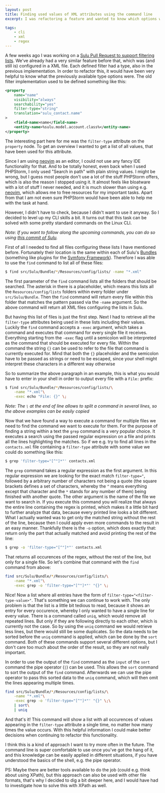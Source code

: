 ```yaml
---
layout: post
title: Finding used values of XML attributes using the command line
excerpt: I was refactoring a feature and wanted to know which options were used for a certain attribute in a XML file. I decided to level up my CLI skills for that.

tags:
    - cli
    - xml
    - regex
---
```


A few weeks ago I was working on a
[Sulu Pull Request to support filtering lists](https://github.com/sulu/sulu/pull/5035). We've already had a very
similar feature before that, which was (and still is) configured in a XML file. Each defined filter had a type, also in
the previous implementation. In order to refactor this, it would have been very helpful to know what the previously
available type options were. The old filter implementation used to be defined something like this:

```xml
<property
    name="name"
    visibility="always"
    searchability="yes"
    filter-type="string"
    translation="sulu_contact.name"
>
    <field-name>name</field-name>
    <entity-name>%sulu.model.account.class%</entity-name>
</property>
```

The interesting part here for me was the `filter-type` attribute on the `property` node. To get an overview I wanted to
get a list of all values, that have been used for this attribute.

Since I am using [neovim](https://neovim.io/) as an editor, I could not use any fancy IDE functionality for that. And
to be totally honest, even back when I used PHPStorm, I only used "Search in path" with plain string values. I might be
wrong, but I guess most people don't use a lot of the stuff PHPStorm offers, which is also the reason I stopped using
it. It almost feels like bloatware with a lot of stuff I never needed, and it is much slower than using e.g.
[neovim](https://neovim.io/), which allows me to free resources for my important tasks. Apart from that I am not even
sure PHPStorm would have been able to help me with the task at hand.

However, I didn't have to check, because I didn't want to use it anyway. So I decided to level up my CLI skills a bit.
It turns out that this task can be solved with some pretty standard commands on the Linux CLI.

*Note: If you want to follow along the upcoming commands, you can do so using
[this commit of Sulu](https://github.com/sulu/sulu/commit/dd99ea0f0ee8b5afc7995f79ac6fd3c3bced5027).*

First of all I needed to find all files configuring these lists I have mentioned before. Fortunately their location is
the same within each of Sulu's [Bundles](https://symfony.com/doc/current/bundles.html) (something like plugins for the
[Symfony Framework](https://symfony.com/)). Therefore I was able to use the `find` command to list all of these files:

```bash
$ find src/Sulu/Bundle/*/Resources/config/lists/ -name "*.xml"
```

The first parameter of the `find` command lists all the folders that should be searched. The asterisk in there is a
placeholder, which means this lists all the `Resources/config/lists` folders within every folder under
`src/Sulu/Bundle`. Then the `find` command will return every file within this folder that matches the pattern passed
via the `-name` argument. So the above command will return all XML files configuring the lists in Sulu.

But having this list of files is just the first step. Next I had to retrieve all the `filter-type` attributes being
used in these lists including their values. Luckily the `find` command accepts a `-exec` argument, which takes a
command and executes that command for every single file it receives. Everything starting from the `-exec` flag until
a semicolon will be interpreted as the command that should be executed for every file. Within the command the string
`{}` can be used to refer to the file that command is currently executed for. Mind that both the `{}` placeholder and
the semicolon have to be passed as strings or need to be escaped, since your shell might interpret these characters in
a different way otherwise

So to summarize the above paragraph in an example, this is what you would have to enter in your shell in order to
output every file with a `File:` prefix:

```bash
$ find src/Sulu/Bundle/*/Resources/config/lists/\
    -name "*.xml"\
    -exec echo "File: {}" \;
```

*Note: The `\` at the end of line allows to split a command in several lines, so the above examples can be easily
copied*

Now that we have found a way to execute a command for multiple files we need to find the command we want to execute for
them. For the purpose of finding a string within a text the `grep` command is a very popular choice. It executes a
search using the passed regular expression on a file and prints all the lines highlighting the matches. So if we e.g.
try to find all lines in the `contacts.xml` file containing a `filter-type` attribute with some value we could do
something like this:

```bash
$ grep 'filter-type="[^"]*"' contacts.xml
```

The `grep` command takes a regular expression as the first argument. In this regular expression we are looking for the
exact match `filter-type="`, followed by a arbitrary number of characters not being a quote (the square brackets
defines a set of characters, whereby the `^` means everything except that character and the `*` stands for any number
of them) being finished with another quote. The other argument is the name of the file we want to search in. If you
execute this command you will realize that always the entire line containing the regex is printed, which makes it a
little bit hard to further analyze that data, because every printed line looks a bit different. What I actually wanted
was to get only the matched string without the rest of the line, because then I could apply even more commands to the
result in an easy manner. Thankfully there is the `-o` option, which does exactly that: return only the part that
actually matched and avoid printing the rest of the line:

```bash
$ grep -o 'filter-type="[^"]*"' contacts.xml
```

That returns all occurences of the regex, without the rest of the line, but only for a single file. So let's combine
that command with the `find` command from above:

```bash
find src/Sulu/Bundle/*/Resources/config/lists/\
    -name "*.xml"\
    -exec grep -o 'filter-type="[^"]*"' "{}" \;
```

Nice! Now a list where all entries have the form of `filter-type="<filter-type-value>"`. That's something we can
continue to work with. The only problem is that the list is a little bit tedious to read, because it shows an entry for
every occurence, whereby I only wanted to have a single line for every value. There is a command called `uniq`, which
would remove all repeated lines. But only if they are following directly to each other, which is currently not the
case. So by using the `uniq` command we would retrieve less lines, but there would still be some duplicates. So the
data needs to be sorted before the `uniq` command is applied, which can be done by the `sort` command. Both of these
commands support several different options, but I don't care too much about the order of the result, so they are not
really important.

In order to use the output of the `find` command as the `input` of the `sort` command the pipe operator (`|`) can be
used. This allows the `sort` command to sort the output of the `find` command. Afterwards we can use the pipe
operator to pass this sorted data to the `uniq` command, which will then omit the lines appearing multiple times.

```bash
find src/Sulu/Bundle/*/Resources/config/lists/\
    -name "*.xml"\
    -exec grep -o 'filter-type="[^"]*"' "{}" \;\
    | sort\
    | uniq
```

And that's it! This command will show a list with all occurences of values appearing in the `filter-type` attribute a
single time, no matter how many times the value occurs. With this helpful information I could make better decisions
when continuing to refactor this functionality.

 I think this is a kind of approach I want to try more often in the future. The command line is super comfortable to
 use once you've got the hang of it, and this knowledge can be easily applied in different situations, if you have
 understood the basics of the shell, e.g. the pipe operator.

 PS: Maybe there are better tools available to do the job (could e.g. think about using XPath), but this approach can
 also be used with other file formats, that's why I decided to dig a bit deeper here, and I would have had to
 investigate how to solve this with XPath as well.

